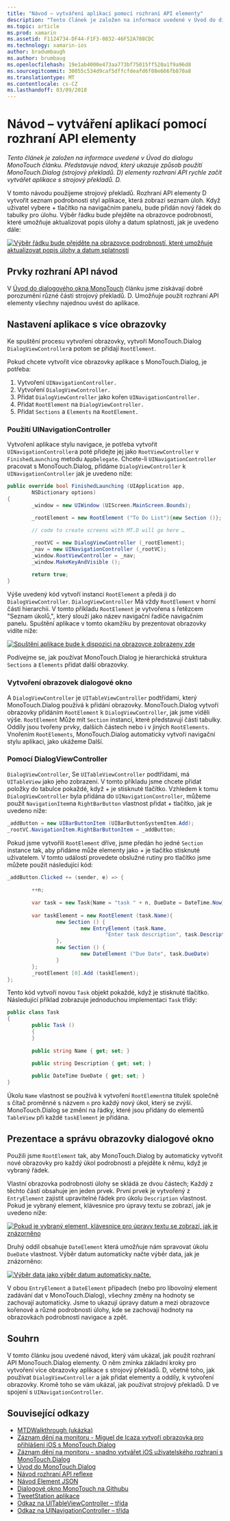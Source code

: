 ```yaml
---
title: "Návod – vytváření aplikací pomocí rozhraní API elementy"
description: "Tento článek je založen na informace uvedené v Úvod do dialogu MonoTouch článku. Představuje návod, který ukazuje způsob použití MonoTouch.Dialog (strojový překladů. D) elementy rozhraní API rychle začít vytvářet aplikace s strojový překladů. D."
ms.topic: article
ms.prod: xamarin
ms.assetid: F1124734-DF44-F1F3-0832-46F52A788CDC
ms.technology: xamarin-ios
author: bradumbaugh
ms.author: brumbaug
ms.openlocfilehash: 19e1ab4000e473aa773bf75015ff520a1f9a96d8
ms.sourcegitcommit: 30055c534d9caf5dffcfdeafd6f08e666fb870a8
ms.translationtype: MT
ms.contentlocale: cs-CZ
ms.lasthandoff: 03/09/2018
---
```

# <a name="walkthrough---creating-an-application-using-the-elements-api"></a>Návod – vytváření aplikací pomocí rozhraní API elementy

_Tento článek je založen na informace uvedené v Úvod do dialogu MonoTouch článku. Představuje návod, který ukazuje způsob použití MonoTouch.Dialog (strojový překladů. D) elementy rozhraní API rychle začít vytvářet aplikace s strojový překladů. D._

V tomto návodu použijeme strojový překladů. Rozhraní API elementy D vytvořit seznam podrobnosti styl aplikace, která zobrazí seznam úloh. Když uživatel vybere <span class="ui"> + </span> tlačítko na navigačním panelu, bude přidán nový řádek do tabulky pro úlohu. Výběr řádku bude přejděte na obrazovce podrobností, které umožňuje aktualizovat popis úlohy a datum splatnosti, jak je uvedeno dále:

 [![](elements-api-walkthrough-images/01-task-list-app.png "Výběr řádku bude přejděte na obrazovce podrobností, které umožňuje aktualizovat popis úlohy a datum splatnosti")](elements-api-walkthrough-images/01-task-list-app.png#lightbox)

 <a name="Elements_API_Walkthrough" />


## <a name="elements-api-walkthrough"></a>Prvky rozhraní API návod

V [Úvod do dialogového okna MonoTouch](~/ios/user-interface/monotouch.dialog/index.md) článku jsme získávají dobré porozumění různé části strojový překladů. D. Umožňuje použít rozhraní API elementy všechny najednou uvést do aplikace.

 <a name="Setting_up_the_Multi-Screen_Application" />


## <a name="setting-up-the-multi-screen-application"></a>Nastavení aplikace s více obrazovky

Ke spuštění procesu vytvoření obrazovky, vytvoří MonoTouch.Dialog `DialogViewController`a potom se přidají `RootElement`.

Pokud chcete vytvořit více obrazovky aplikace s MonoTouch.Dialog, je potřeba:

1.  Vytvoření  `UINavigationController.`
1.  Vytvoření  `DialogViewController.`
1.  Přidat `DialogViewController` jako kořen  `UINavigationController.` 
1.  Přidat `RootElement` na  `DialogViewController.`
1.  Přidat `Sections` a `Elements` na  `RootElement.` 


 <a name="Using_A_UINavigationController" />


### <a name="using-a-uinavigationcontroller"></a>Použití UINavigationController

Vytvoření aplikace stylu navigace, je potřeba vytvořit `UINavigationController`a poté přidejte jej jako `RootViewController` v `FinishedLaunching` metodu `AppDelegate`. Chcete-li `UINavigationController` pracovat s MonoTouch.Dialog, přidáme `DialogViewController` k `UINavigationController` jak je uvedeno níže:

```csharp
public override bool FinishedLaunching (UIApplication app, 
        NSDictionary options)
{
        _window = new UIWindow (UIScreen.MainScreen.Bounds);
            
        _rootElement = new RootElement ("To Do List"){new Section ()};

        // code to create screens with MT.D will go here …

        _rootVC = new DialogViewController (_rootElement);
        _nav = new UINavigationController (_rootVC);
        _window.RootViewController = _nav;
        _window.MakeKeyAndVisible ();
            
        return true;
}
```

Výše uvedený kód vytvoří instanci `RootElement` a předá ji do `DialogViewController`. `DialogViewController` Má vždy `RootElement` v horní části hierarchii. V tomto příkladu `RootElement` je vytvořena s řetězcem "Seznam úkolů,", který slouží jako název navigační řadiče navigačním panelu. Spuštění aplikace v tomto okamžiku by prezentovat obrazovky vidíte níže:

 [![](elements-api-walkthrough-images/02-to-do-list-screen-.png "Spuštění aplikace bude k dispozici na obrazovce zobrazeny zde")](elements-api-walkthrough-images/02-to-do-list-screen-.png#lightbox)

Podívejme se, jak používat MonoTouch.Dialog je hierarchická struktura `Sections` a `Elements` přidat další obrazovky.

 <a name="Creating_the_Dialog_Screens" />


### <a name="creating-the-dialog-screens"></a>Vytvoření obrazovek dialogové okno

A `DialogViewController` je `UITableViewController` podtřídami, který MonoTouch.Dialog používá k přidání obrazovky. MonoTouch.Dialog vytvoří obrazovky přidáním `RootElement` k `DialogViewController`, jak jsme viděli výše. `RootElement` Může mít `Section` instancí, které představují části tabulky.
Oddíly jsou tvořeny prvky, dalších částech nebo i v jiných `RootElements`. Vnořením `RootElements`, MonoTouch.Dialog automaticky vytvoří navigační stylu aplikaci, jako ukážeme Další.

 <a name="Using_DialogViewController" />


### <a name="using-dialogviewcontroller"></a>Pomocí DialogViewController

`DialogViewController`, Se `UITableViewController` podtřídami, má `UITableView` jako jeho zobrazení. V tomto příkladu jsme chcete přidat položky do tabulce pokaždé, když <span class="ui"> + </span> je stisknuté tlačítko. Vzhledem k tomu `DialogViewController` byla přidána do `UINavigationController`, můžeme použít `NavigationItem`na `RightBarButton` vlastnost přidat <span class="ui"> + </span> tlačítko, jak je uvedeno níže:

```csharp
_addButton = new UIBarButtonItem (UIBarButtonSystemItem.Add);
_rootVC.NavigationItem.RightBarButtonItem = _addButton;
```

Pokud jsme vytvořili `RootElement` dříve, jsme předán ho jedné `Section` instance tak, aby přidáme může elementy jako <span class="ui"> + </span> je tlačítko stisknuté uživatelem. V tomto událostí provedete obslužné rutiny pro tlačítko jsme můžete použít následující kód:

```csharp
_addButton.Clicked += (sender, e) => {
                
        ++n;
                
        var task = new Task{Name = "task " + n, DueDate = DateTime.Now};
                
        var taskElement = new RootElement (task.Name){
                new Section () {
                        new EntryElement (task.Name, 
                                "Enter task description", task.Description)
                },
                new Section () {
                        new DateElement ("Due Date", task.DueDate)
                }
        };
        _rootElement [0].Add (taskElement);
};
```

Tento kód vytvoří novou `Task` objekt pokaždé, když je stisknuté tlačítko. Následující příklad zobrazuje jednoduchou implementaci `Task` třídy:

```csharp
public class Task
{   
        public Task ()
        {
        }
        
        public string Name { get; set; }
        
        public string Description { get; set; }

        public DateTime DueDate { get; set; }
}
```

 []()

Úkolu `Name` vlastnost se používá k vytvoření `RootElement`na titulek společně s čítač proměnné s názvem `n` pro každý nový úkol, který se zvýší. MonoTouch.Dialog se změní na řádky, které jsou přidány do elementů `TableView` při každé `taskElement` je přidána.

 <a name="Presenting_and_Managing_Dialog_Screens" />


## <a name="presenting-and-managing-dialog-screens"></a>Prezentace a správu obrazovky dialogové okno

Použili jsme `RootElement` tak, aby MonoTouch.Dialog by automaticky vytvořit nové obrazovky pro každý úkol podrobnosti a přejděte k němu, když je vybraný řádek.

Vlastní obrazovka podrobnosti úlohy se skládá ze dvou částech; Každý z těchto částí obsahuje jen jeden prvek. První prvek je vytvořený z `EntryElement` zajistit upravitelné řádek pro úkolu `Description` vlastnost. Pokud je vybraný element, klávesnice pro úpravy textu se zobrazí, jak je uvedeno níže:

 [![](elements-api-walkthrough-images/03-create-task.png "Pokud je vybraný element, klávesnice pro úpravy textu se zobrazí, jak je znázorněno")](elements-api-walkthrough-images/03-create-task.png#lightbox)

Druhý oddíl obsahuje `DateElement` která umožňuje nám spravovat úkolu `DueDate` vlastnost. Výběr datum automaticky načte výběr data, jak je znázorněno:

 [![](elements-api-walkthrough-images/04-date-picker.png "Výběr data jako výběr datum automaticky načte.")](elements-api-walkthrough-images/04-date-picker.png#lightbox)

V obou `EntryElement` a `DateElement` případech (nebo pro libovolný element zadávání dat v MonoTouch.Dialog), všechny změny na hodnoty se zachovají automaticky. Jsme to ukazují úpravy datum a mezi obrazovce kořenové a různé podrobnosti úlohy, kde se zachovají hodnoty na obrazovkách podrobností navigace a zpět.

 <a name="Summary" />


## <a name="summary"></a>Souhrn

V tomto článku jsou uvedené návod, který vám ukázal, jak použít rozhraní API MonoTouch.Dialog elementy. O něm zmínka základní kroky pro vytvoření více obrazovky aplikace s strojový překladů. D, včetně toho, jak používat `DialogViewController` a jak přidat elementy a oddíly, k vytvoření obrazovky. Kromě toho se vám ukázal, jak používat strojový překladů. D ve spojení s `UINavigationController`.


## <a name="related-links"></a>Související odkazy

- [MTDWalkthrough (ukázka)](https://developer.xamarin.com/samples/MTDWalkthrough/)
- [Záznam dění na monitoru - Miguel de Icaza vytvoří obrazovka pro přihlášení iOS s MonoTouch.Dialog](http://youtu.be/3butqB1EG0c)
- [Záznam dění na monitoru - snadno vytvářet iOS uživatelského rozhraní s MonoTouch.Dialog](http://youtu.be/j7OC5r8ZkYg)
- [Úvod do MonoTouch.Dialog](~/ios/user-interface/monotouch.dialog/index.md)
- [Návod rozhraní API reflexe](~/ios/user-interface/monotouch.dialog/reflection-api-walkthrough.md)
- [Návod Element JSON](~/ios/user-interface/monotouch.dialog/json-element-walkthrough.md)
- [Dialogové okno MonoTouch na Githubu](https://github.com/migueldeicaza/MonoTouch.Dialog)
- [TweetStation aplikace](https://github.com/migueldeicaza/TweetStation)
- [Odkaz na UITableViewController – třída](http://developer.apple.com/library/ios/#DOCUMENTATION/UIKit/Reference/UITableViewController_Class/Reference/Reference.html)
- [Odkaz na UINavigationController – třída](http://developer.apple.com/library/ios/#documentation/UIKit/Reference/UINavigationController_Class/Reference/Reference.html)

